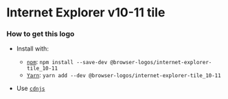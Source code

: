 # Internet Explorer v10-11 tile

### How to get this logo

* Install with:

  * [`npm`](https://www.npmjs.com/): `npm install --save-dev @browser-logos/internet-explorer-tile_10-11`
  * [`Yarn`](https://yarnpkg.com/): `yarn add --dev @browser-logos/internet-explorer-tile_10-11`

* Use [`cdnjs`](https://cdnjs.com/libraries/browser-logos)

